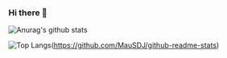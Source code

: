 ### Hi there 👋

![Anurag's github stats](https://github-readme-stats.vercel.app/api?username=MauSDJ&count_private=true)

![Top Langs](https://github-readme-stats.vercel.app/api/top-langs/?username=anuraghazra)(https://github.com/MauSDJ/github-readme-stats)
